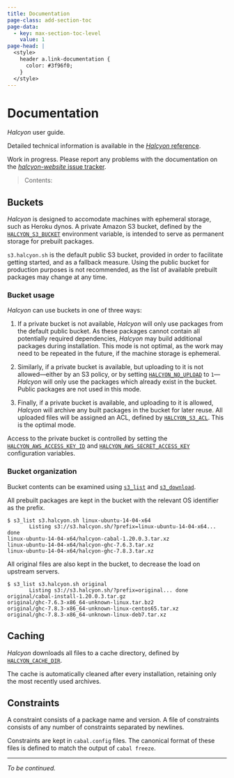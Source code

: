```yaml
---
title: Documentation
page-class: add-section-toc
page-data:
  - key: max-section-toc-level
    value: 1
page-head: |
  <style>
    header a.link-documentation {
      color: #3f96f0;
    }
  </style>
---
```



Documentation
=============

_Halcyon_ user guide.

Detailed technical information is available in the [_Halcyon_ reference](documentation/reference/).

Work in progress.  Please report any problems with the documentation on the [_halcyon-website_ issue tracker](https://github.com/mietek/halcyon-website/issues/).

> Contents:




Buckets
-------

_Halcyon_ is designed to accomodate machines with ephemeral storage, such as Heroku dynos.  A private Amazon S3 bucket, defined by the [`HALCYON_S3_BUCKET`](documentation/reference/#halcyon_s3_bucket) environment variable, is intended to serve as permanent storage for prebuilt packages.

`s3.halcyon.sh` is the default public S3 bucket, provided in order to facilitate getting started, and as a fallback measure.  Using the public bucket for production purposes is not recommended, as the list of available prebuilt packages may change at any time.


### Bucket usage

_Halcyon_ can use buckets in one of three ways:

1.  If a private bucket is not available, _Halcyon_ will only use packages from the default public bucket.  As these packages cannot contain all potentially required dependencies, _Halcyon_ may build additional packages during installation.  This mode is not optimal, as the work may need to be repeated in the future, if the machine storage is ephemeral.

2.  Similarly, if a private bucket is available, but uploading to it is not allowed—either by an S3 policy, or by setting [`HALCYON_NO_UPLOAD`](documentation/reference/#halcyon_no_upload) to `1`—_Halcyon_ will only use the packages which already exist in the bucket.  Public packages are not used in this mode.

3.  Finally, if a private bucket is available, and uploading to it is allowed, _Halcyon_ will archive any built packages in the bucket for later reuse.  All uploaded files will be assigned an ACL, defined by [`HALCYON_S3_ACL`](documentation/reference/#halcyon_s3_acl).  This is the optimal mode.

Access to the private bucket is controlled by setting the [`HALCYON_AWS_ACCESS_KEY_ID`](documentation/reference/#halcyon_aws_access_key_id) and [`HALCYON_AWS_SECRET_ACCESS_KEY`](documentation/reference/#halcyon_aws_secret_access_key) configuration variables.


### Bucket organization

Bucket contents can be examined using [`s3_list`](documentation/library-reference/#s3_list) and [`s3_download`](documentation/library-reference/#s3_download).

All prebuilt packages are kept in the bucket with the relevant OS identifier as the prefix.
```
$ s3_list s3.halcyon.sh linux-ubuntu-14-04-x64
       Listing s3://s3.halcyon.sh/?prefix=linux-ubuntu-14-04-x64... done
linux-ubuntu-14-04-x64/halcyon-cabal-1.20.0.3.tar.xz
linux-ubuntu-14-04-x64/halcyon-ghc-7.6.3.tar.xz
linux-ubuntu-14-04-x64/halcyon-ghc-7.8.3.tar.xz
```

All original files are also kept in the bucket, to decrease the load on upstream servers.
```
$ s3_list s3.halcyon.sh original
       Listing s3://s3.halcyon.sh/?prefix=original... done
original/cabal-install-1.20.0.3.tar.gz
original/ghc-7.6.3-x86_64-unknown-linux.tar.bz2
original/ghc-7.8.3-x86_64-unknown-linux-centos65.tar.xz
original/ghc-7.8.3-x86_64-unknown-linux-deb7.tar.xz
```




Caching
-------

_Halcyon_ downloads all files to a cache directory, defined by [`HALCYON_CACHE_DIR`](documentation/reference/#halcyon_cache_dir).

The cache is automatically cleaned after every installation, retaining only the most recently used archives.




Constraints
-----------

A constraint consists of a package name and version.  A file of constraints consists of any number of constraints separated by newlines.

Constraints are kept in `cabal.config` files.  The canonical format of these files is defined to match the output of `cabal freeze`.




---

_To be continued._
